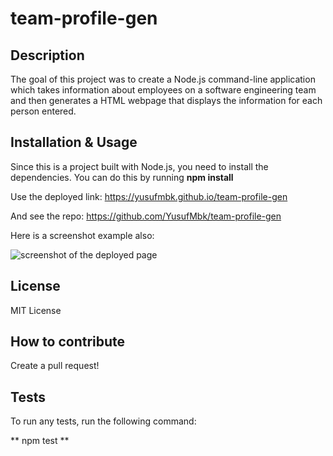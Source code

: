 # team-profile-gen

## Description

The goal of this project was to create a Node.js command-line application which takes information about employees on a software engineering team and then generates a HTML webpage that displays the information for each person entered.

## Installation & Usage

Since this is a project built with Node.js, you need to install the dependencies. You can do this by running **npm install**

Use the deployed link: https://yusufmbk.github.io/team-profile-gen

And see the repo: https://github.com/YusufMbk/team-profile-gen

Here is a screenshot example also:

![screenshot of the deployed page](team-profile-gen/screenshot.png)

## License

MIT License

## How to contribute

Create a pull request!

## Tests

To run any tests, run the following command:

** npm test **

